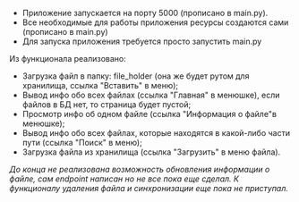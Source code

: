 * Приложение запускается на порту 5000 (прописано в main.py).
* Все необходимые для работы приложения ресурсы создаются сами (прописано в main.py)
* Для запуска приложения требуется просто запустить main.py

Из функционала реализовано:
* Загрузка файл в папку: file_holder (она же будет рутом для хранилища, ссылка "Вставить" в меню);
* Вывод инфо обо всех файлах (ссылка "Главная" в менюшке), если файлов в БД нет, то страница будет пустой;
* Просмотр инфо об одном файле (ссылка "Информация о файле"в менюшке);
* Вывод инфо обо всех файлах, которые находятся в какой-либо части пути (ссылка "Поиск" в меню);
* Загрузка файла из хранилища (ссылка "Загрузить" в меню файла).

_До конца не реализована возможность обновления информации о файле, сам endpoint написан но не все пока еще сделал._
_К функционалу удаления файла и синхронизации еще пока не приступал._

